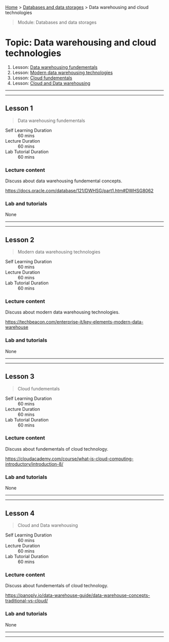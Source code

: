 [Home](../README.md) > [Databases and data storages](./README.md) > Data warehousing and cloud technologies

> Module: Databases and data storages

# Topic: Data warehousing and cloud technologies

1. Lesson: [Data warehousing fundementals](#lesson-1)
1. Lesson: [Modern data warehousing technologies](#lesson-2)
1. Lesson: [Cloud fundementals](#lesson-3)
1. Lesson: [Cloud and Data warehousing](#lesson-4)

---

---

## Lesson 1

> Data warehousing fundementals

<dl>
<dt>Self Learning Duration</dt>
<dd>60 mins</dd>
<dt>Lecture Duration</dt>
<dd>60 mins</dd>
<dt>Lab Tutorial Duration</dt>
<dd>60 mins</dd>
</dl>

### Lecture content

Discuss about data warehousing fundemental concepts.

https://docs.oracle.com/database/121/DWHSG/part1.htm#DWHSG8062

### Lab and tutorials

None

---

---

## Lesson 2

> Modern data warehousing technologies

<dl>
<dt>Self Learning Duration</dt>
<dd>60 mins</dd>
<dt>Lecture Duration</dt>
<dd>60 mins</dd>
<dt>Lab Tutorial Duration</dt>
<dd>60 mins</dd>
</dl>

### Lecture content

Discuss about modern data warehousing technologies.

https://techbeacon.com/enterprise-it/key-elements-modern-data-warehouse

### Lab and tutorials

None

---

---

## Lesson 3

> Cloud fundementals

<dl>
<dt>Self Learning Duration</dt>
<dd>60 mins</dd>
<dt>Lecture Duration</dt>
<dd>60 mins</dd>
<dt>Lab Tutorial Duration</dt>
<dd>60 mins</dd>
</dl>

### Lecture content

Discuss about fundementals of cloud technology.

https://cloudacademy.com/course/what-is-cloud-computing-introductory/introduction-8/

### Lab and tutorials

None

---

---

## Lesson 4

> Cloud and Data warehousing

<dl>
<dt>Self Learning Duration</dt>
<dd>60 mins</dd>
<dt>Lecture Duration</dt>
<dd>60 mins</dd>
<dt>Lab Tutorial Duration</dt>
<dd>60 mins</dd>
</dl>

### Lecture content

Discuss about fundementals of cloud technology.

https://panoply.io/data-warehouse-guide/data-warehouse-concepts-traditional-vs-cloud/

### Lab and tutorials

None

---

---
